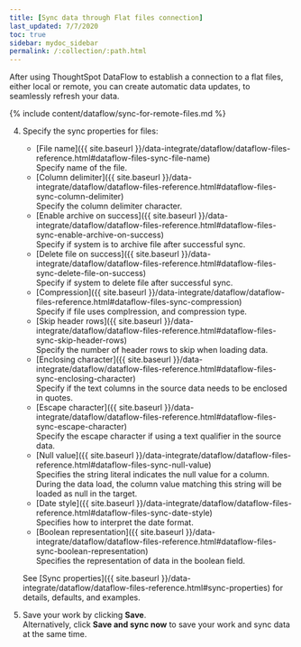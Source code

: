 ```yaml
---
title: [Sync data through Flat files connection]
last_updated: 7/7/2020
toc: true
sidebar: mydoc_sidebar
permalink: /:collection/:path.html
---
```

After using ThoughtSpot DataFlow to establish a connection to a flat files, either local or remote, you can create automatic data updates, to seamlessly refresh your data.

{% include content/dataflow/sync-for-remote-files.md %}

4. Specify the sync properties for files:

     * [File name]({{ site.baseurl }}/data-integrate/dataflow/dataflow-files-reference.html#dataflow-files-sync-file-name)<br/>Specify name of the file.
     * [Column delimiter]({{ site.baseurl }}/data-integrate/dataflow/dataflow-files-reference.html#dataflow-files-sync-column-delimiter)<br/>Specify the column delimiter character.
     * [Enable archive on success]({{ site.baseurl }}/data-integrate/dataflow/dataflow-files-reference.html#dataflow-files-sync-enable-archive-on-success)<br/>Specify if system is to archive file after successful sync.
     * [Delete file on success]({{ site.baseurl }}/data-integrate/dataflow/dataflow-files-reference.html#dataflow-files-sync-delete-file-on-success)<br/>Specify if system to delete file after successful sync.
     * [Compression]({{ site.baseurl }}/data-integrate/dataflow/dataflow-files-reference.html#dataflow-files-sync-compression)<br/>Specify if file uses complression, and compression type.
     * [Skip header rows]({{ site.baseurl }}/data-integrate/dataflow/dataflow-files-reference.html#dataflow-files-sync-skip-header-rows)<br/>Specify the number of header rows to skip when loading data.
     * [Enclosing character]({{ site.baseurl }}/data-integrate/dataflow/dataflow-files-reference.html#dataflow-files-sync-enclosing-character)<br/>Specify if the text columns in the source data needs to be enclosed in quotes.
     * [Escape character]({{ site.baseurl }}/data-integrate/dataflow/dataflow-files-reference.html#dataflow-files-sync-escape-character)<br/>Specify the escape character if using a text qualifier in the source data.
     * [Null value]({{ site.baseurl }}/data-integrate/dataflow/dataflow-files-reference.html#dataflow-files-sync-null-value)<br/>Specifies the string literal indicates the null value for a column. During the data load, the column value matching this string will be loaded as null in the target.
     * [Date style]({{ site.baseurl }}/data-integrate/dataflow/dataflow-files-reference.html#dataflow-files-sync-date-style)<br/>Specifies how to interpret the date format.
     * [Boolean representation]({{ site.baseurl }}/data-integrate/dataflow/dataflow-files-reference.html#dataflow-files-sync-boolean-representation)<br/>Specifies the representation of data in the boolean field.

     See [Sync properties]({{ site.baseurl }}/data-integrate/dataflow/dataflow-files-reference.html#sync-properties) for details, defaults, and examples.

5. Save your work by clicking **Save**.<br/>Alternatively, click **Save and sync now** to save your work and sync data at the same time.
